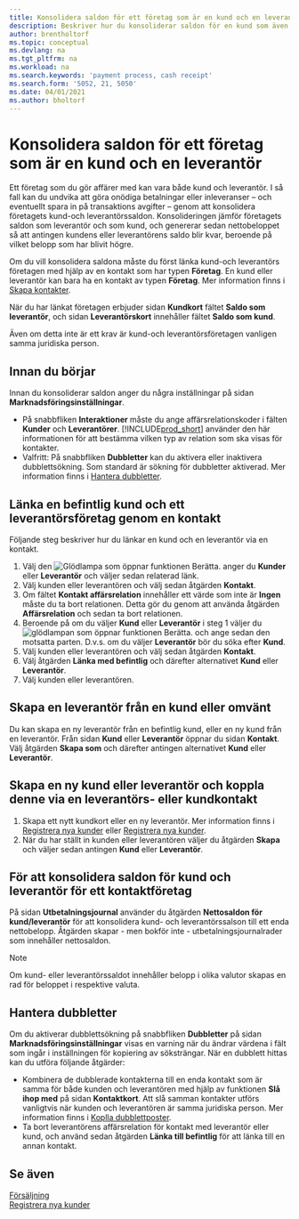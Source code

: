 ```yaml
---
title: Konsolidera saldon för ett företag som är en kund och en leverantör
description: Beskriver hur du konsoliderar saldon för en kund som även är leverantör.
author: brentholtorf
ms.topic: conceptual
ms.devlang: na
ms.tgt_pltfrm: na
ms.workload: na
ms.search.keywords: 'payment process, cash receipt'
ms.search.form: '5052, 21, 5050'
ms.date: 04/01/2021
ms.author: bholtorf
---
```

# Konsolidera saldon för ett företag som är en kund och en leverantör
Ett företag som du gör affärer med kan vara både kund och leverantör. I så fall kan du undvika att göra onödiga betalningar eller inleveranser – och eventuellt spara in på transaktions avgifter – genom att konsolidera företagets kund-och leverantörssaldon. Konsolideringen jämför företagets saldon som leverantör och som kund, och genererar sedan nettobeloppet så att antingen kundens eller leverantörens saldo blir kvar, beroende på vilket belopp som har blivit högre. 

Om du vill konsolidera saldona måste du först länka kund-och leverantörs företagen med hjälp av en kontakt som har typen **Företag**. En kund eller leverantör kan bara ha en kontakt av typen **Företag**. Mer information finns i [Skapa kontakter](marketing-create-contact-companies.md).

När du har länkat företagen erbjuder sidan **Kundkort** fältet **Saldo som leverantör**, och sidan **Leverantörskort** innehåller fältet **Saldo som kund**.

Även om detta inte är ett krav är kund-och leverantörsföretagen vanligen samma juridiska person. 

## Innan du börjar
Innan du konsoliderar saldon anger du några inställningar på sidan **Marknadsföringsinställningar**. 

* På snabbfliken **Interaktioner** måste du ange affärsrelationskoder i fälten **Kunder** och **Leverantörer**. [!INCLUDE[prod_short](includes/prod_short.md)] använder den här informationen för att bestämma vilken typ av relation som ska visas för kontakter. 
* Valfritt: På snabbfliken **Dubbletter** kan du aktivera eller inaktivera dubblettsökning. Som standard är sökning för dubbletter aktiverad. Mer information finns i [Hantera dubbletter](#handling-duplicates). 

## Länka en befintlig kund och ett leverantörsföretag genom en kontakt
Följande steg beskriver hur du länkar en kund och en leverantör via en kontakt.

1. Välj den ![Glödlampa som öppnar funktionen Berätta.](media/ui-search/search_small.png "Berätta för mig vad du vill göra") anger du **Kunder** eller **Leverantör** och väljer sedan relaterad länk.
2. Välj kunden eller leverantören och välj sedan åtgärden **Kontakt**.
3. Om fältet **Kontakt affärsrelation** innehåller ett värde som inte är **Ingen** måste du ta bort relationen. Detta gör du genom att använda åtgärden **Affärsrelation** och sedan ta bort relationen. 
4. Beroende på om du väljer **Kund** eller **Leverantör** i steg 1 väljer du ![glödlampan som öppnar funktionen Berätta.](media/ui-search/search_small.png "Berätta för mig vad du vill göra") och ange sedan den motsatta parten. D.v.s. om du väljer **Leverantör** bör du söka efter **Kund**.
5. Välj kunden eller leverantören och välj sedan åtgärden **Kontakt**.
6. Välj åtgärden **Länka med befintlig** och därefter alternativet **Kund** eller **Leverantör**.
7. Välj kunden eller leverantören.

## Skapa en leverantör från en kund eller omvänt
Du kan skapa en ny leverantör från en befintlig kund, eller en ny kund från en leverantör. Från sidan **Kund** eller **Leverantör** öppnar du sidan **Kontakt**. Välj åtgärden **Skapa som** och därefter antingen alternativet **Kund** eller **Leverantör**. 

## Skapa en ny kund eller leverantör och koppla denne via en leverantörs- eller kundkontakt
1. Skapa ett nytt kundkort eller en ny leverantör. Mer information finns i [Registrera nya kunder](sales-how-register-new-customers.md) eller [Registrera nya kunder](sales-how-register-new-customers.md).
2. När du har ställt in kunden eller leverantören väljer du åtgärden **Skapa** och väljer sedan antingen **Kund** eller **Leverantör**. 

## För att konsolidera saldon för kund och leverantör för ett kontaktföretag
På sidan **Utbetalningsjournal** använder du åtgärden **Nettosaldon för kund/leverantör** för att konsolidera kund- och leverantörssalson till ett enda nettobelopp. Åtgärden skapar - men bokför inte - utbetalningsjournalrader som innehåller nettosaldon.

> [!NOTE]
> Om kund- eller leverantörssaldot innehåller belopp i olika valutor skapas en rad för beloppet i respektive valuta.

## Hantera dubbletter
Om du aktiverar dubblettsökning på snabbfliken **Dubbletter** på sidan **Marknadsföringsinställningar** visas en varning när du ändrar värdena i fält som ingår i inställningen för kopiering av söksträngar. När en dubblett hittas kan du utföra följande åtgärder:

* Kombinera de dubblerade kontakterna till en enda kontakt som är samma för både kunden och leverantören med hjälp av funktionen **Slå ihop med** på sidan **Kontaktkort**. Att slå samman kontakter utförs vanligtvis när kunden och leverantören är samma juridiska person. Mer information finns i [Koplla dubblettposter](sales-how-merge-duplicate-records.md). 
* Ta bort leverantörens affärsrelation för kontakt med leverantör eller kund, och använd sedan åtgärden **Länka till befintlig** för att länka till en annan kontakt.    

## Se även
[Försäljning](sales-manage-sales.md)  
[Registrera nya kunder](sales-how-register-new-customers.md)  
